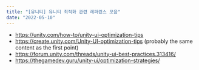 ```yaml
---
title: "[유니티] 유니티 최적화 관련 레퍼런스 모음"
date: "2022-05-10"
---
```


- https://unity.com/how-to/unity-ui-optimization-tips
- https://create.unity.com/Unity-UI-optimization-tips (probably the same content as the first point)
- https://forum.unity.com/threads/unity-ui-best-practices.313416/
- https://thegamedev.guru/unity-ui/optimization-strategies/
